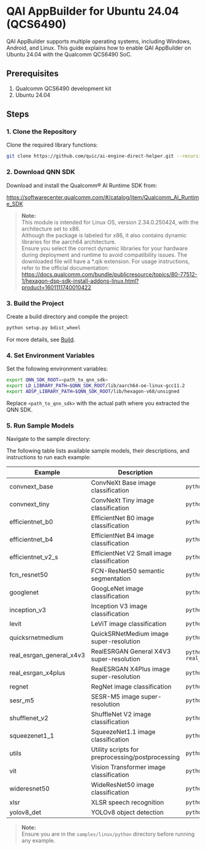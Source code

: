 # QAI AppBuilder for Ubuntu 24.04 (QCS6490)

QAI AppBuilder supports multiple operating systems, including Windows, Android, and Linux. This guide explains how to enable QAI AppBuilder on Ubuntu 24.04 with the Qualcomm QCS6490 SoC.

## Prerequisites
1. Qualcomm QCS6490 development kit
2. Ubuntu 24.04

## Steps

### 1. Clone the Repository
Clone the required library functions:
```bash
git clone https://github.com/quic/ai-engine-direct-helper.git --recursive
```

### 2. Download QNN SDK
Download and install the Qualcomm® AI Runtime SDK from:

https://softwarecenter.qualcomm.com/#/catalog/item/Qualcomm_AI_Runtime_SDK

> **Note:**  
> This module is intended for Linux OS, version 2.34.0.250424, with the architecture set to x86.  
> Although the package is labeled for x86, it also contains dynamic libraries for the aarch64 architecture.  
> Ensure you select the correct dynamic libraries for your hardware during deployment and runtime to avoid compatibility issues.
> The downloaded file will have a *.qik extension. For usage instructions, refer to the official documentation:  
> https://docs.qualcomm.com/bundle/publicresource/topics/80-77512-1/hexagon-dsp-sdk-install-addons-linux.html?product=1601111740010422

### 3. Build the Project
Create a build directory and compile the project:
```bash
python setup.py bdist_wheel
```
For more details, see [Build](../BUILD.md).

### 4. Set Environment Variables
Set the following environment variables:
```bash
export QNN_SDK_ROOT=<path_to_qnn_sdk>
export LD_LIBRARY_PATH=$QNN_SDK_ROOT/lib/aarch64-oe-linux-gcc11.2
export ADSP_LIBRARY_PATH=$QNN_SDK_ROOT/lib/hexagon-v68/unsigned
```
Replace `<path_to_qnn_sdk>` with the actual path where you extracted the QNN SDK.


### 5. Run Sample Models
Navigate to the sample directory:

The following table lists available sample models, their descriptions, and instructions to run each example:

| Example                | Description                                   | How to Run                                      |
|------------------------|-----------------------------------------------|-------------------------------------------------|
| convnext_base          | ConvNeXt Base image classification            | `python convnext_base/convnext_base.py`         |
| convnext_tiny          | ConvNeXt Tiny image classification            | `python convnext_tiny/convnext_tiny.py`         |
| efficientnet_b0        | EfficientNet B0 image classification          | `python efficientnet_b0/efficientnet_b0.py`     |
| efficientnet_b4        | EfficientNet B4 image classification          | `python efficientnet_b4/efficientnet_b4.py`     |
| efficientnet_v2_s      | EfficientNet V2 Small image classification    | `python efficientnet_v2_s/efficientnet_v2_s.py` |
| fcn_resnet50           | FCN-ResNet50 semantic segmentation            | `python fcn_resnet50/fcn_resnet50.py`           |
| googlenet              | GoogLeNet image classification                | `python googlenet/googlenet.py`                 |
| inception_v3           | Inception V3 image classification             | `python inception_v3/inception_v3.py`           |
| levit                  | LeViT image classification                    | `python levit/levit.py`                         |
| quicksrnetmedium       | QuickSRNetMedium image super-resolution       | `python quicksrnetmedium/quicksrnetmedium.py`   |
| real_esrgan_general_x4v3 | RealESRGAN General X4V3 super-resolution   | `python real_esrgan_general_x4v3/real_esrgan_general_x4v3.py` |
| real_esrgan_x4plus     | RealESRGAN X4Plus image super-resolution      | `python real_esrgan_x4plus/real_esrgan_x4plus.py` |
| regnet                 | RegNet image classification                   | `python regnet/regnet.py`                       |
| sesr_m5                | SESR-M5 image super-resolution                | `python sesr_m5/sesr_m5.py`                     |
| shufflenet_v2          | ShuffleNet V2 image classification            | `python shufflenet_v2/shufflenet_v2.py`         |
| squeezenet1_1          | SqueezeNet1.1 image classification            | `python squeezenet1_1/squeezenet1_1.py`         |
| utils                  | Utility scripts for preprocessing/postprocessing | `python utils/utils.py`                      |
| vit                    | Vision Transformer image classification       | `python vit/vit.py`                             |
| wideresnet50           | WideResNet50 image classification             | `python wideresnet50/wideresnet50.py`           |
| xlsr                   | XLSR speech recognition                       | `python xlsr/xlsr.py`                           |
| yolov8_det             | YOLOv8 object detection                       | `python yolov8_det/yolov8_det.py`               |

> **Note:**  
> Ensure you are in the `samples/linux/python` directory before running any example.